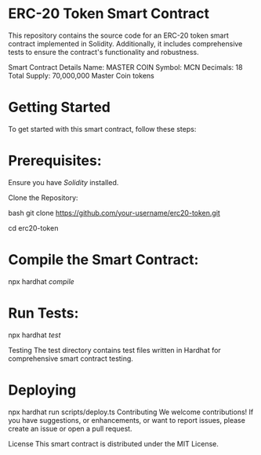 # ERC-20 Token Smart Contract
This repository contains the source code for an ERC-20 token smart contract implemented in Solidity. Additionally, it includes comprehensive tests to ensure the contract's functionality and robustness.

Smart Contract Details
Name: MASTER COIN
Symbol: MCN
Decimals: 18
Total Supply: 70,000,000 Master Coin tokens

# Getting Started

To get started with this smart contract, follow these steps:

# Prerequisites:

Ensure you have _Solidity_ installed.

Clone the Repository:

bash
git clone https://github.com/your-username/erc20-token.git

cd erc20-token

# Compile the Smart Contract:

npx hardhat _compile_

# Run Tests:

npx hardhat _test_

Testing
The test directory contains test files written in Hardhat for comprehensive smart contract testing.

# Deploying 

npx hardhat run scripts/deploy.ts
Contributing
We welcome contributions! If you have suggestions, or enhancements, or want to report issues, please create an issue or open a pull request.

License
This smart contract is distributed under the MIT License.

